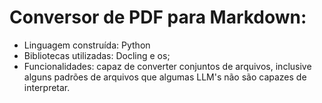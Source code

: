 # Conversor de PDF para Markdown:
- Linguagem construída: Python
- Bibliotecas utilizadas: Docling e os;
- Funcionalidades: capaz de converter conjuntos de arquivos, inclusive alguns padrões de arquivos que algumas LLM's não são capazes de interpretar.

